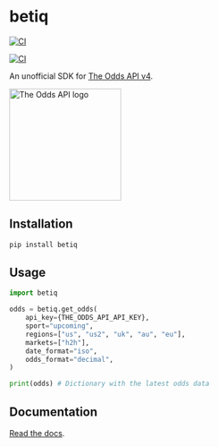 # betiq

[![CI](https://github.com/iandraves/betiq/actions/workflows/python-publish.yml/badge.svg)](https://github.com/iandraves/betiq/actions/workflows/python-publish.yml)

[![CI](https://github.com/iandraves/betiq/actions/workflows/static.yml/badge.svg)](https://github.com/iandraves/betiq/actions/workflows/static.yml)

An unofficial SDK for [The Odds API v4](https://the-odds-api.com/).

<img src="https://iandraves.github.io/betiq/_static/logo.png" alt="The Odds API logo" width="200"/>

## Installation

```bash
pip install betiq
```

## Usage

```py
import betiq

odds = betiq.get_odds(
    api_key={THE_ODDS_API_API_KEY},
    sport="upcoming",
    regions=["us", "us2", "uk", "au", "eu"],
    markets=["h2h"],
    date_format="iso",
    odds_format="decimal",
)

print(odds) # Dictionary with the latest odds data
```

## Documentation

[Read the docs](https://iandraves.github.io/betiq).
